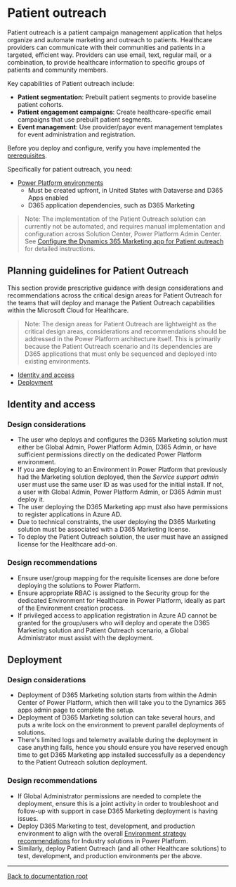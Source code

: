 # Patient outreach

Patient outreach is a patient campaign management application that helps organize and automate marketing and outreach to patients. Healthcare providers can communicate with their communities and patients in a targeted, efficient way. Providers can use email, text, regular mail, or a combination, to provide healthcare information to specific groups of patients and community members.

Key capabilities of Patient outreach include:

* **Patient segmentation**: Prebuilt patient segments to provide baseline patient cohorts.
* **Patient engagement campaigns**: Create healthcare-specific email campaigns that use prebuilt patient segments.
* **Event management**: Use provider/payor event management templates for event administration and registration.

Before you deploy and configure, verify you have implemented the [prerequisites](../../prereqs.md).

Specifically for patient outreach, you need:

* [Power Platform environments](../../../foundations/powerPlatform/)
  * Must be created upfront, in United States with Dataverse and D365 Apps enabled
  * D365 application dependencies, such as D365 Marketing

>Note: The implementation of the Patient Outreach solution can currently not be automated, and requires manual implementation and configuration across Solution Center, Power Platform Admin Center. See [Configure the Dynamics 365 Marketing app for Patient outreach](https://docs.microsoft.com/dynamics365/industry/healthcare/configure-marketing-patient-outreach) for detailed instructions.

## Planning guidelines for Patient Outreach

This section provide prescriptive guidance with design considerations and recommendations across the critical design areas for Patient Outreach for the teams that will deploy and manage the Patient Outreach capabilities within the Microsoft Cloud for Healthcare.

>Note: The design areas for Patient Outreach are lightweight as the critical design areas, considerations and recommendations should be addressed in the Power Platform architecture itself. This is primarily because the Patient Outreach scenario and its dependencies are D365 applications that must only be sequenced and deployed into existing environments.

* [Identity and access](#identity-and-access)
* [Deployment](#deployment)

## Identity and access

### Design considerations

* The user who deploys and configures the D365 Marketing solution must either be Global Admin, Power Platform Admin, D365 Admin, or have sufficient permissions directly on the dedicated Power Platform environment.
* If you are deploying to an Environment in Power Platform that previously had the Marketing solution deployed, then the *Service support admin* user must use the same user ID as was used for the initial install. If not, a user with Global Admin, Power Platform Admin, or D365 Admin must deploy it.
* The user deploying the D365 Marketing app must also have permissions to register applications in Azure AD.
* Due to technical constraints, the user deploying the D365 Marketing solution must be associated with a D365 Marketing license.
* To deploy the Patient Outreach solution, the user must have an assigned license for the Healthcare add-on.

### Design recommendations

* Ensure user/group mapping for the requisite licenses are done before deploying the solutions to Power Platform.
* Ensure appropriate RBAC is assigned to the Security group for the dedicated Environment for Healthcare in Power Platform, ideally as part of the Environment creation process.
* If privileged access to application registration in Azure AD cannot be granted for the group/users who will deploy and operate the D365 Marketing solution and Patient Outreach scenario, a Global Administrator must assist with the deployment.

## Deployment

### Design considerations

* Deployment of D365 Marketing solution starts from within the Admin Center of Power Platform, which then will take you to the Dynamics 365 apps admin page to complete the setup.
* Deployment of D365 Marketing solution can take several hours, and puts a write lock on the environment to prevent parallel deployments of solutions.
* There's limited logs and telemetry available during the deployment in case anything fails, hence you should ensure you have reserved enough time to get D365 Marketing app installed successfully as a dependency to the Patient Outreach solution deployment.

### Design recommendations

* If Global Administrator permissions are needed to complete the deployment, ensure this is a joint activity in order to troubleshoot and follow-up with support in case D365 Marketing deployment is having issues.
* Deploy D365 Marketing to test, development, and production environment to align with the overall [Environment strategy recommendations](../../../foundations/powerPlatform/) for Industry solutions in Power Platform.
* Similarly, deploy Patient Outreach (and all other Healthcare solutions) to test, development, and production environments per the above.

---

[Back to documentation root](../../../README.md)